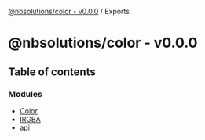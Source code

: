 [@nbsolutions/color - v0.0.0](README.md) / Exports

# @nbsolutions/color - v0.0.0

## Table of contents

### Modules

- [Color](modules/color.md)
- [IRGBA](modules/irgba.md)
- [api](modules/api.md)
